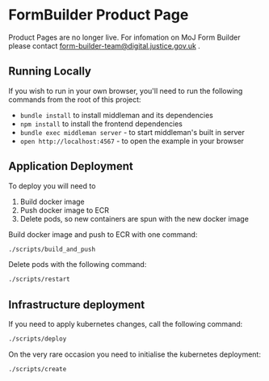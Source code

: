 # FormBuilder Product Page

Product Pages are no longer live. For infomation on MoJ Form Builder please contact form-builder-team@digital.justice.gov.uk .

## Running Locally

If you wish to run in your own browser, you'll need to run the
following commands from the root of this project:

- `bundle install` to install middleman and its dependencies
- `npm install` to install the frontend dependencies
- `bundle exec middleman server` - to start middleman's built in server
- `open http://localhost:4567` - to open the example in your browser

## Application Deployment

To deploy you will need to

1. Build docker image
2. Push docker image to ECR
3. Delete pods, so new containers are spun with the new docker image

Build docker image and push to ECR with one command:
```sh
./scripts/build_and_push
```

Delete pods with the following command:
```sh
./scripts/restart
```

## Infrastructure deployment

If you need to apply kubernetes changes, call the following command:
```sh
./scripts/deploy
```

On the very rare occasion you need to initialise the kubernetes deployment:
```sh
./scripts/create
```
